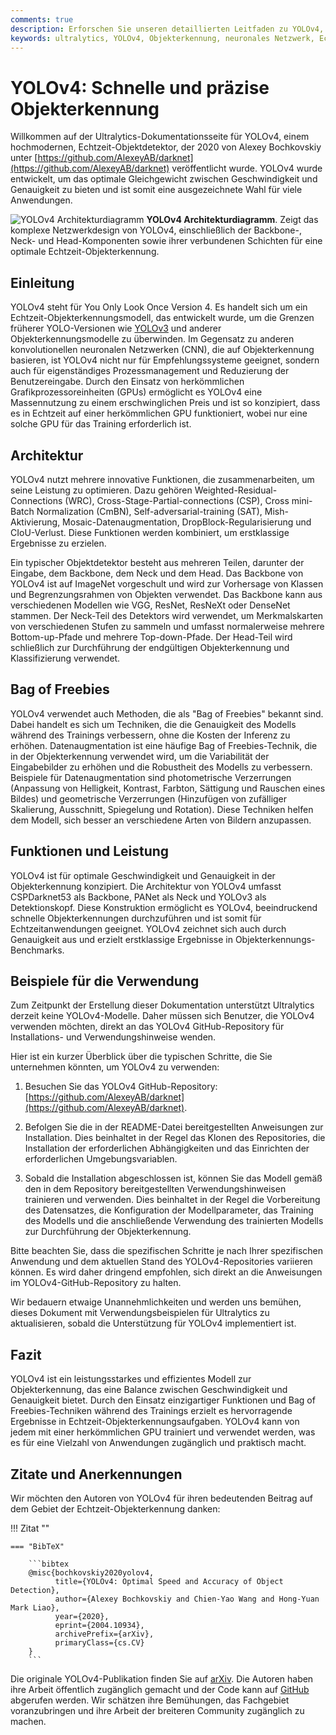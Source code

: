 ```yaml
---
comments: true
description: Erforschen Sie unseren detaillierten Leitfaden zu YOLOv4, einem hochmodernen Echtzeit-Objektdetektor. Erfahren Sie mehr über seine architektonischen Highlights, innovativen Funktionen und Anwendungsbeispiele.
keywords: ultralytics, YOLOv4, Objekterkennung, neuronales Netzwerk, Echtzeit-Erkennung, Objektdetektor, maschinelles Lernen
---
```


# YOLOv4: Schnelle und präzise Objekterkennung

Willkommen auf der Ultralytics-Dokumentationsseite für YOLOv4, einem hochmodernen, Echtzeit-Objektdetektor, der 2020 von Alexey Bochkovskiy unter [https://github.com/AlexeyAB/darknet](https://github.com/AlexeyAB/darknet) veröffentlicht wurde. YOLOv4 wurde entwickelt, um das optimale Gleichgewicht zwischen Geschwindigkeit und Genauigkeit zu bieten und ist somit eine ausgezeichnete Wahl für viele Anwendungen.

![YOLOv4 Architekturdiagramm](https://user-images.githubusercontent.com/26833433/246185689-530b7fe8-737b-4bb0-b5dd-de10ef5aface.png)
**YOLOv4 Architekturdiagramm**. Zeigt das komplexe Netzwerkdesign von YOLOv4, einschließlich der Backbone-, Neck- und Head-Komponenten sowie ihrer verbundenen Schichten für eine optimale Echtzeit-Objekterkennung.

## Einleitung

YOLOv4 steht für You Only Look Once Version 4. Es handelt sich um ein Echtzeit-Objekterkennungsmodell, das entwickelt wurde, um die Grenzen früherer YOLO-Versionen wie [YOLOv3](yolov3.md) und anderer Objekterkennungsmodelle zu überwinden. Im Gegensatz zu anderen konvolutionellen neuronalen Netzwerken (CNN), die auf Objekterkennung basieren, ist YOLOv4 nicht nur für Empfehlungssysteme geeignet, sondern auch für eigenständiges Prozessmanagement und Reduzierung der Benutzereingabe. Durch den Einsatz von herkömmlichen Grafikprozessoreinheiten (GPUs) ermöglicht es YOLOv4 eine Massennutzung zu einem erschwinglichen Preis und ist so konzipiert, dass es in Echtzeit auf einer herkömmlichen GPU funktioniert, wobei nur eine solche GPU für das Training erforderlich ist.

## Architektur

YOLOv4 nutzt mehrere innovative Funktionen, die zusammenarbeiten, um seine Leistung zu optimieren. Dazu gehören Weighted-Residual-Connections (WRC), Cross-Stage-Partial-connections (CSP), Cross mini-Batch Normalization (CmBN), Self-adversarial-training (SAT), Mish-Aktivierung, Mosaic-Datenaugmentation, DropBlock-Regularisierung und CIoU-Verlust. Diese Funktionen werden kombiniert, um erstklassige Ergebnisse zu erzielen.

Ein typischer Objektdetektor besteht aus mehreren Teilen, darunter der Eingabe, dem Backbone, dem Neck und dem Head. Das Backbone von YOLOv4 ist auf ImageNet vorgeschult und wird zur Vorhersage von Klassen und Begrenzungsrahmen von Objekten verwendet. Das Backbone kann aus verschiedenen Modellen wie VGG, ResNet, ResNeXt oder DenseNet stammen. Der Neck-Teil des Detektors wird verwendet, um Merkmalskarten von verschiedenen Stufen zu sammeln und umfasst normalerweise mehrere Bottom-up-Pfade und mehrere Top-down-Pfade. Der Head-Teil wird schließlich zur Durchführung der endgültigen Objekterkennung und Klassifizierung verwendet.

## Bag of Freebies

YOLOv4 verwendet auch Methoden, die als "Bag of Freebies" bekannt sind. Dabei handelt es sich um Techniken, die die Genauigkeit des Modells während des Trainings verbessern, ohne die Kosten der Inferenz zu erhöhen. Datenaugmentation ist eine häufige Bag of Freebies-Technik, die in der Objekterkennung verwendet wird, um die Variabilität der Eingabebilder zu erhöhen und die Robustheit des Modells zu verbessern. Beispiele für Datenaugmentation sind photometrische Verzerrungen (Anpassung von Helligkeit, Kontrast, Farbton, Sättigung und Rauschen eines Bildes) und geometrische Verzerrungen (Hinzufügen von zufälliger Skalierung, Ausschnitt, Spiegelung und Rotation). Diese Techniken helfen dem Modell, sich besser an verschiedene Arten von Bildern anzupassen.

## Funktionen und Leistung

YOLOv4 ist für optimale Geschwindigkeit und Genauigkeit in der Objekterkennung konzipiert. Die Architektur von YOLOv4 umfasst CSPDarknet53 als Backbone, PANet als Neck und YOLOv3 als Detektionskopf. Diese Konstruktion ermöglicht es YOLOv4, beeindruckend schnelle Objekterkennungen durchzuführen und ist somit für Echtzeitanwendungen geeignet. YOLOv4 zeichnet sich auch durch Genauigkeit aus und erzielt erstklassige Ergebnisse in Objekterkennungs-Benchmarks.

## Beispiele für die Verwendung

Zum Zeitpunkt der Erstellung dieser Dokumentation unterstützt Ultralytics derzeit keine YOLOv4-Modelle. Daher müssen sich Benutzer, die YOLOv4 verwenden möchten, direkt an das YOLOv4 GitHub-Repository für Installations- und Verwendungshinweise wenden.

Hier ist ein kurzer Überblick über die typischen Schritte, die Sie unternehmen könnten, um YOLOv4 zu verwenden:

1. Besuchen Sie das YOLOv4 GitHub-Repository: [https://github.com/AlexeyAB/darknet](https://github.com/AlexeyAB/darknet).

2. Befolgen Sie die in der README-Datei bereitgestellten Anweisungen zur Installation. Dies beinhaltet in der Regel das Klonen des Repositories, die Installation der erforderlichen Abhängigkeiten und das Einrichten der erforderlichen Umgebungsvariablen.

3. Sobald die Installation abgeschlossen ist, können Sie das Modell gemäß den in dem Repository bereitgestellten Verwendungshinweisen trainieren und verwenden. Dies beinhaltet in der Regel die Vorbereitung des Datensatzes, die Konfiguration der Modellparameter, das Training des Modells und die anschließende Verwendung des trainierten Modells zur Durchführung der Objekterkennung.

Bitte beachten Sie, dass die spezifischen Schritte je nach Ihrer spezifischen Anwendung und dem aktuellen Stand des YOLOv4-Repositories variieren können. Es wird daher dringend empfohlen, sich direkt an die Anweisungen im YOLOv4-GitHub-Repository zu halten.

Wir bedauern etwaige Unannehmlichkeiten und werden uns bemühen, dieses Dokument mit Verwendungsbeispielen für Ultralytics zu aktualisieren, sobald die Unterstützung für YOLOv4 implementiert ist.

## Fazit

YOLOv4 ist ein leistungsstarkes und effizientes Modell zur Objekterkennung, das eine Balance zwischen Geschwindigkeit und Genauigkeit bietet. Durch den Einsatz einzigartiger Funktionen und Bag of Freebies-Techniken während des Trainings erzielt es hervorragende Ergebnisse in Echtzeit-Objekterkennungsaufgaben. YOLOv4 kann von jedem mit einer herkömmlichen GPU trainiert und verwendet werden, was es für eine Vielzahl von Anwendungen zugänglich und praktisch macht.

## Zitate und Anerkennungen

Wir möchten den Autoren von YOLOv4 für ihren bedeutenden Beitrag auf dem Gebiet der Echtzeit-Objekterkennung danken:

!!! Zitat ""

    === "BibTeX"

        ```bibtex
        @misc{bochkovskiy2020yolov4,
              title={YOLOv4: Optimal Speed and Accuracy of Object Detection},
              author={Alexey Bochkovskiy and Chien-Yao Wang and Hong-Yuan Mark Liao},
              year={2020},
              eprint={2004.10934},
              archivePrefix={arXiv},
              primaryClass={cs.CV}
        }
        ```

Die originale YOLOv4-Publikation finden Sie auf [arXiv](https://arxiv.org/pdf/2004.10934.pdf). Die Autoren haben ihre Arbeit öffentlich zugänglich gemacht und der Code kann auf [GitHub](https://github.com/AlexeyAB/darknet) abgerufen werden. Wir schätzen ihre Bemühungen, das Fachgebiet voranzubringen und ihre Arbeit der breiteren Community zugänglich zu machen.
